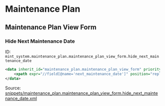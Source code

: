 # Maintenance Plan

## Maintenance Plan View Form

### Hide Next Maintenance Date

ID: `mint_system.maintenance_plan.maintenance_plan_view_form.hide_next_maintenance_date`

```xml
<data inherit_id="maintenance_plan.maintenance_plan_view_form" priority="50">
    <xpath expr="//field[@name='next_maintenance_date']" position="replace"/>
</data>

```
Source: [snippets/maintenance_plan.maintenance_plan_view_form.hide_next_maintenance_date.xml](https://github.com/Mint-System/Odoo-Build/tree/main/snippets/maintenance_plan.maintenance_plan_view_form.hide_next_maintenance_date.xml)

